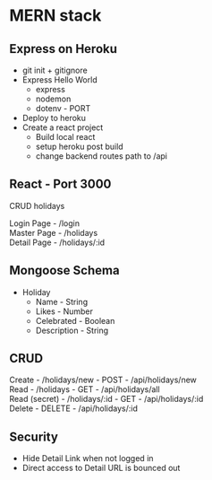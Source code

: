 # MERN stack

## Express on Heroku

- git init + gitignore
- Express Hello World
  - express
  - nodemon
  - dotenv - PORT
- Deploy to heroku
- Create a react project
  - Build local react
  - setup heroku post build
  - change backend routes path to /api

## React - Port 3000

CRUD holidays

Login Page - /login  
Master Page - /holidays  
Detail Page - /holidays/:id

## Mongoose Schema

- Holiday
  - Name - String
  - Likes - Number
  - Celebrated - Boolean
  - Description - String

## CRUD

Create - /holidays/new - POST - /api/holidays/new  
Read - /holidays - GET - /api/holidays/all  
Read (secret) - /holidays/:id - GET - /api/holidays/:id  
Delete - DELETE - /api/holidays/:id

## Security

- Hide Detail Link when not logged in
- Direct access to Detail URL is bounced out
